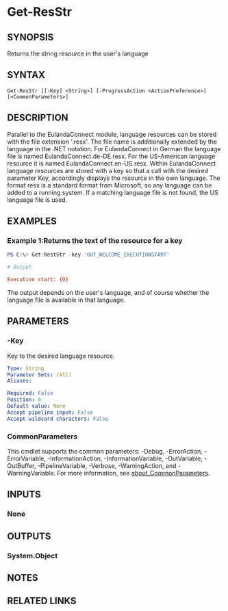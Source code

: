 ﻿---
external help file: EulandaConnect-help.xml
Module Name: EulandaConnect
online version: https://github.com/Eulanda/EulandaConnect/blob/master/docs/Get-ResStr.md
schema: 2.0.0
lastMod: 2024-03-19T06:27:25
---

# Get-ResStr

## SYNOPSIS
Returns the string resource in the user's language

## SYNTAX

```
Get-ResStr [[-Key] <String>] [-ProgressAction <ActionPreference>] [<CommonParameters>]
```

## DESCRIPTION
Parallel to the EulandaConnect module, language resources can be stored with the file extension '.resx'. The file name is additionally extended by the language in the .NET notation. For EulandaConnect in German the language file is named EulandaConnect.de-DE.resx. For the US-American language resource it is named EulandaConnect.en-US.resx. 
Within EulandaConnect language resources are stored with a key so that a call with the desired parameter Key, accordingly displays the resource in the own language.
The format resx is a standard format from Microsoft, so any language can be added to a running system. If a matching language file is not found, the US language file is used.

## EXAMPLES

### Example 1:Returns the text of the resource for a key
```powershell
PS C:\> Get-RestStr -key 'OUT_WELCOME_EXECUTIONSTART'
```

```ini
# Output

Execution start: {0}
```

The output depends on the user's language, and of course whether the language file is available in that language.

## PARAMETERS

### -Key
Key to the desired language resource.

```yaml
Type: String
Parameter Sets: (All)
Aliases:

Required: False
Position: 0
Default value: None
Accept pipeline input: False
Accept wildcard characters: False
```


### CommonParameters
This cmdlet supports the common parameters: -Debug, -ErrorAction, -ErrorVariable, -InformationAction, -InformationVariable, -OutVariable, -OutBuffer, -PipelineVariable, -Verbose, -WarningAction, and -WarningVariable. For more information, see [about_CommonParameters](http://go.microsoft.com/fwlink/?LinkID=113216).

## INPUTS

### None

## OUTPUTS

### System.Object
## NOTES

## RELATED LINKS


